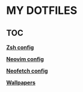 # MY DOTFILES

## TOC

[**Zsh config**](https://github.com/lpgodin/dots/blob/master/.zshrc)

[**Neovim config**](https://github.com/lpgodin/dots/blob/master/.config/nvim/init.vim)

[**Neofetch config**](https://github.com/lpgodin/dots/blob/master/.config/neofetch/config.conf)

[**Wallpapers**](https://github.com/lpgodin/dots/tree/master/.config/papers)
